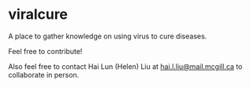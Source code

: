 # viralcure
A place to gather knowledge on using virus to cure diseases.

Feel free to contribute!

Also feel free to contact Hai Lun (Helen) Liu at hai.l.liu@mail.mcgill.ca to collaborate in person.

